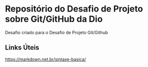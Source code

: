 # Repositório do Desafio de Projeto sobre Git/GitHub da Dio
Desafio criado para o Desafio de Projeto Git/Github

## Links Úteis
https://markdown.net.br/sintaxe-basica/
